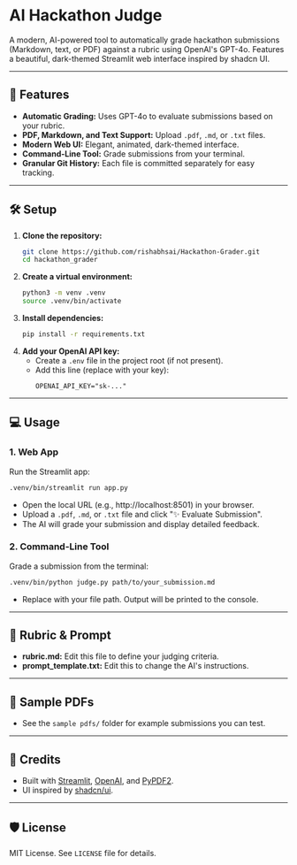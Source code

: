 # AI Hackathon Judge

A modern, AI-powered tool to automatically grade hackathon submissions (Markdown, text, or PDF) against a rubric using OpenAI's GPT-4o. Features a beautiful, dark-themed Streamlit web interface inspired by shadcn UI.

---

## 🚀 Features
- **Automatic Grading:** Uses GPT-4o to evaluate submissions based on your rubric.
- **PDF, Markdown, and Text Support:** Upload `.pdf`, `.md`, or `.txt` files.
- **Modern Web UI:** Elegant, animated, dark-themed interface.
- **Command-Line Tool:** Grade submissions from your terminal.
- **Granular Git History:** Each file is committed separately for easy tracking.

---

## 🛠️ Setup

1. **Clone the repository:**
   ```bash
   git clone https://github.com/rishabhsai/Hackathon-Grader.git
   cd hackathon_grader
   ```
2. **Create a virtual environment:**
   ```bash
   python3 -m venv .venv
   source .venv/bin/activate
   ```
3. **Install dependencies:**
   ```bash
   pip install -r requirements.txt
   ```
4. **Add your OpenAI API key:**
   - Create a `.env` file in the project root (if not present).
   - Add this line (replace with your key):
     ```
     OPENAI_API_KEY="sk-..."
     ```

---

## 💻 Usage

### 1. **Web App**
Run the Streamlit app:
```bash
.venv/bin/streamlit run app.py
```
- Open the local URL (e.g., http://localhost:8501) in your browser.
- Upload a `.pdf`, `.md`, or `.txt` file and click "✨ Evaluate Submission".
- The AI will grade your submission and display detailed feedback.

### 2. **Command-Line Tool**
Grade a submission from the terminal:
```bash
.venv/bin/python judge.py path/to/your_submission.md
```
- Replace with your file path. Output will be printed to the console.

---

## 📄 Rubric & Prompt
- **rubric.md:** Edit this file to define your judging criteria.
- **prompt_template.txt:** Edit this to change the AI's instructions.

---

## 📝 Sample PDFs
- See the `sample pdfs/` folder for example submissions you can test.


---

## 📢 Credits
- Built with [Streamlit](https://streamlit.io/), [OpenAI](https://platform.openai.com/), and [PyPDF2](https://pypdf2.readthedocs.io/).
- UI inspired by [shadcn/ui](https://ui.shadcn.com/).

---

## 🛡️ License
MIT License. See `LICENSE` file for details. 
